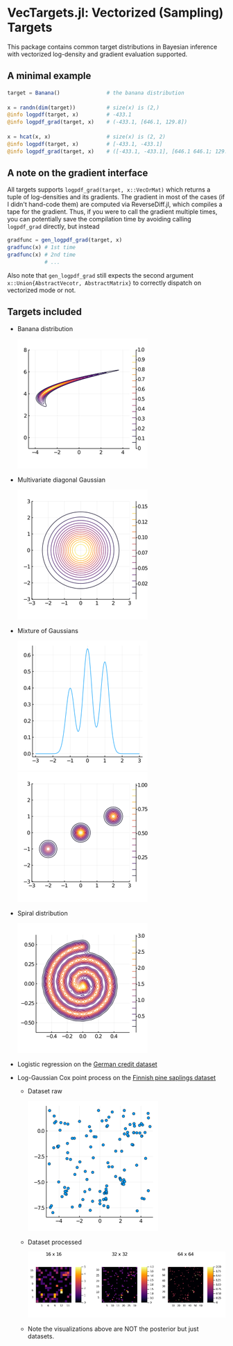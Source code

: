 # VecTargets.jl: Vectorized (Sampling) Targets

This package contains common target distributions in Bayesian inference with vectorized log-density and gradient evaluation supported.

## A minimal example

```julia
target = Banana()               # the banana distribution

x = randn(dim(target))          # size(x) is (2,)
@info logpdf(target, x)         # -433.1
@info logpdf_grad(target, x)    # (-433.1, [646.1, 129.8])

x = hcat(x, x)                  # size(x) is (2, 2)
@info logpdf(target, x)         # [-433.1, -433.1]
@info logpdf_grad(target, x)    # ([-433.1, -433.1], [646.1 646.1; 129.8 129.8])
```

## A note on the gradient interface

All targets supports `logpdf_grad(target, x::VecOrMat)` which returns a tuple of log-densities and its gradients.
The gradient in most of the cases (if I didn't hand-code them) are computed via ReverseDiff.jl, which compiles a tape for the gradient.
Thus, if you were to call the gradient multiple times, you can potentially save the compilation time by avoiding calling `logpdf_grad` directly, but instead
```julia
gradfunc = gen_logpdf_grad(target, x)
gradfunc(x) # 1st time
gradfunc(x) # 2nd time
            # ...
```
Also note that `gen_logpdf_grad` still expects the second argument `x::Union{AbstractVecotr, AbstractMatrix}` to correctly dispatch on vectorized mode or not.

## Targets included

- Banana distribution 
  
  ![](test/banana.png)
- Multivariate diagonal Gaussian 
  
  ![](test/2d_gaussian.png)
- Mixture of Gaussians 
  
  ![](test/1d_mog.png) 
  ![](test/2d_mog.png)
- Spiral distribution 
  
  ![](test/spiral.png)
- Logistic regression on the [German credit dataset](https://archive.ics.uci.edu/ml/datasets/statlog+(german+credit+data))
- Log-Gaussian Cox point process on the [Finnish pine saplings dataset](https://rdrr.io/cran/spatstat.data/man/finpines.html)
  - Dataset raw
    
    ![](test/finpine-raw.png)
  - Dataset processed
    
    ![](test/finpine-grid.png)
  - Note the visualizations above are NOT the posterior but just datasets.

